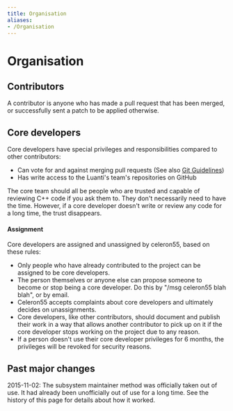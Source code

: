 ```yaml
---
title: Organisation
aliases:
- /Organisation
---
```


# Organisation

Contributors
------------

A contributor is anyone who has made a pull request that has been merged, or successfully sent a patch to be applied otherwise.

Core developers
---------------

Core developers have special privileges and responsibilities compared to other contributors:

* Can vote for and against merging pull requests (See also [Git Guidelines](/Git_Guidelines "Git Guidelines"))
* Has write access to the Luanti's team's repositories on GitHub

The core team should all be people who are trusted and capable of reviewing C++ code if you ask them to. They don't necessarily need to have the time. However, if a core developer doesn't write or review any code for a long time, the trust disappears.

#### Assignment

Core developers are assigned and unassigned by celeron55, based on these rules:

* Only people who have already contributed to the project can be assigned to be core developers.
* The person themselves or anyone else can propose someone to become or stop being a core developer. Do this by "/msg celeron55 blah blah", or by email.
* Celeron55 accepts complaints about core developers and ultimately decides on unassignments.
* Core developers, like other contributors, should document and publish their work in a way that allows another contributor to pick up on it if the core developer stops working on the project due to any reason.
* If a person doesn't use their core developer privileges for 6 months, the privileges will be revoked for security reasons.

Past major changes
------------------

2015-11-02: The subsystem maintainer method was officially taken out of use. It had already been unofficially out of use for a long time. See the history of this page for details about how it worked.